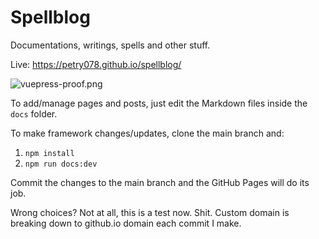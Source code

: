 # Spellblog

Documentations, writings, spells and other stuff.

Live: <a href="https://petry078.github.io/spellblog/" target="_blank">https://petry078.github.io/spellblog/</a>

![vuepress-proof.png](https://i.imgur.com/xXpidn5.png)

To add/manage pages and posts, just edit the Markdown files inside the `docs` folder.

To make framework changes/updates, clone the main branch and:
1. `npm install`
1. `npm run docs:dev`

Commit the changes to the main branch and the GitHub Pages will do its job.

Wrong choices? Not at all, this is a test now. Shit. Custom domain is breaking down to github.io domain each commit I make.

